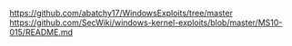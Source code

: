 https://github.com/abatchy17/WindowsExploits/tree/master  
https://github.com/SecWiki/windows-kernel-exploits/blob/master/MS10-015/README.md
